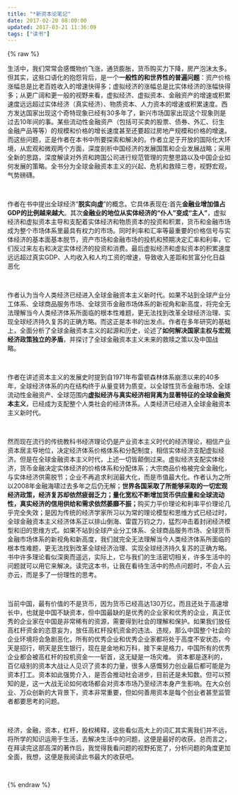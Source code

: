 ```yaml
---
title: "*新资本论笔记"
date: 2017-02-20 08:00:00
updated: 2017-03-21 11:36:09
tags: ["读书"]
---
```

{% raw %}
<p>生活中，我们常常会感慨物价飞涨，通货膨胀，货币购买力下降，房产泡沫太多。但其实，这些口语化的抱怨背后，是一个<strong>一般性的和世界性的普遍问题</strong>：资产价格涨幅总是比老百姓收入的增速快得多；虚拟经济的涨幅总是比实体经济的涨幅快得多；从更广阔和更一般的视野来看，虚拟经济、虚拟资本、金融资产的增速或积累速度远远超过实体经济（真实经济）、物质资本、人力资本的增速或积累速度。西方发达国家出现这个奇特现象已经有30多年了，新兴市场国家出现这个现象则是过去10年间的事。某些流动性金融资产（包括可买卖的股票、债券、外汇、衍生金融产品等等）的规模和价格的增长速度甚至还要超过房地产规模和价格的增速。而这些问题，正是作者在本书中所要探索和解决的。作者立足于开放的国际化大环境，从宏观和微观两个方面，深度剖析中国经济的发展国策和企业发展战略；采用全新的思路，深度解读对外资和跨国公司进行规范管理的完整思路以及中国企业如何发展的策略。全书分为全球金融资本主义的兴起、危机和救赎三卷，视野宏观，气势磅礴。&nbsp;</p><p><br/></p><p>作者在书中提出全球经济“<strong>脱实向虚</strong>”的概念。它具体表现在:首先<strong>金融业增加值占GDP的比例越来越大</strong>。其次<strong>金融业的地位从实体经济的“仆人”变成“主人”</strong>，虚拟经济和虚拟资本主导和支配着实体经济和物质资本的投资和积累，货币和金融市场成为整个市场体系里最具有权力的市场。同时利率和汇率等最重要的价格信号与实体经济的基本面基本脱节，资产市场和金融市场的投机和预期决定汇率和利率，它们反过来左右和决定实体经济的投资和消费。最后虚拟经济和虚拟资本的积累速度远远超过真实GDP、人均收入和人均工资的增速，导致收入差距和贫富分化日益恶化</p><p>&nbsp;</p><p>作者认为当今人类经济已经进入全球金融资本主义新时代。如果不站到全球产业分工体系、全球商品服务市场、全球货币金融市场体系的新视角和新高度，将完全无法理解当今人类经济体系所面临的根本性难题，更无法找到改革全球经济治理、实现全球经济持久复苏的正确方略。而这正是本书的出发点。作者在多年研究的基础上，全面分析了全球金融资本主义的起源和历史，论述了<strong>如何解决国家主权与宏观经济政策独立的矛盾</strong>，并探讨了全球金融资本主义未来的救赎之策以及中国战略。&nbsp;</p><p><br/></p><p>作者在讲述资本主义的发展史时提到自1971年布雷顿森林体系崩溃以来的40多年，全球经济体系的内在结构终于从量变转为质变。以全球性货币金融市场、全球流动性金融资产、全球范围内<strong>虚拟经济与真实经济相背离为显著特征的全球金融资本主义</strong>，已经成为支配整个人类社会的经济体系。人类经济已经进入全球金融资本主义新时代。&nbsp;</p><p><br/></p><p>然而现在流行的传统教科书经济理论仍是产业资本主义时代的经济理论，相信产业资本居主导地位，决定经济体系价格体系和分配制度，相信实体经济支配虚拟经济。但是在全球金融资本主义时代，上述一切皆颠倒过来。虚拟经济支配实体经济，货币金融决定实体经济的价格体系和分配体系；大宗商品价格被完全金融化，与实体经济供需脱节；企业不再追求利润最大化，而是市值最大化。作者认为之所以2008年金融海啸过去多年之后仍无解；<strong>世界各国采取了所能够采取的一切宏观经济政策，经济复苏却依然疲弱乏力；量化宽松不断增加货币供应量和全球流动性，真实经济的信用供给和需求依然萎靡不振；</strong>购买力平价理论和利率平价理论几乎完全失效；是因为传统的经济学家所习以为常的理论模型和思维方式已经过时，全球金融资本主义经济体系正以排山倒海、雷霆万钧之力，猛烈冲击着封闭经济模型和旧的思维方式。如果不站到全球产业分工体系、全球商品服务市场、全球货币金融市场体系的新视角和新高度，我们就完全无法理解当今人类经济体系所面临的根本性难题，更无法找到改革全球经济治理、实现全球经济持久复苏的正确方略。书中许多理论看似深奥而遥远，实际上，它与我们的生活密切相关，许多生活中的问题就可以用它来解决。读完这本书，让我在看待生活中的热点问题时，不会人云亦云，而是多了一份理性的思考。&nbsp;</p><p><br/></p><p>当前中国，最有价值的不是货币，因为货币已经高达130万亿，而且还处于高速增长中，也就是中国不缺资本，但中国最缺的是优秀的企业家和优秀的企业，真正优秀的企业家在中国是非常稀有的资源，需要得到社会的理解和保护。如果我们放任高杠杆资金的恣意妄为，放任高杠杆投机资金的违法、违规，那么中国整个社会的企业环境将会急剧恶化，所有的优秀企业和优秀企业家都将处于高度不安状态，今天是招行，明天是民生银行，现在是金地和万科，接下来是格力，中国所有的优秀企业都会被高杠杆的投机资金一一斩首，这无疑是一场灾难。 资本都是逐利的，百亿级别的资本大战让人见识了资本的力量，很多人感慨努力创业最后都可能是为资本打工。资本如此强势介入，是否会推动社会进步，目前还是未知数。但可以预知的是，这一大战无论如何收场都会对资本市场乃至经济本身产生影响。在大众创业、万众创新的大背景下，资本非常重要，但如何善用资本是每个创业者甚至监管者都要思考的问题。&nbsp;</p><p><br/></p><p>经济，金融，资本，杠杆，股权稀释，这些看似高大上的词汇其实离我们并不远，将所学的知识运用于生活，去解决生活中的问题，这便是最好的收获。总而言之，在拜读完这部高深的著作后，我觉得我看问题的视野拓宽了，分析问题的角度更加全面，我想，这便是我阅读此书最大的收获吧。&nbsp;</p><p><br/></p>
{% endraw %}
